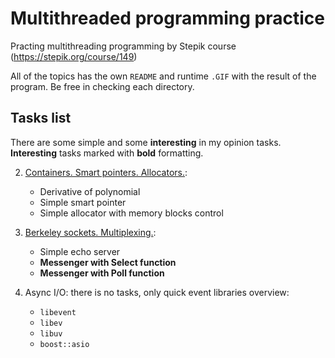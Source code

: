 # Multithreaded programming practice

Practing multithreading programming by Stepik course (https://stepik.org/course/149)

All of the topics has the own `README` and runtime `.GIF` with the result of the program. Be free in checking each directory.

## Tasks list

There are some simple and some **interesting** in my opinion tasks. **Interesting** tasks marked with **bold** formatting.

2. [Containers. Smart pointers. Allocators.](/2_Containers_Smart-pointers_Allocators):
    * Derivative of polynomial
    * Simple smart pointer
    * Simple allocator with memory blocks control

3. [Berkeley sockets. Multiplexing.](/3_Berkeley-sockets_Multiplexing):
    * Simple echo server
    * **Messenger with Select function**
    * **Messenger with Poll function**

4. Async I/O: there is no tasks, only quick event libraries overview:
   * `libevent`
   * `libev`
   * `libuv`
   * `boost::asio`
